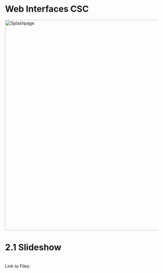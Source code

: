 # Web Interfaces CSC
<img width="1037" height="689" alt="Splashpage" src="https://github.com/user-attachments/assets/6aa22e6b-34aa-4d44-b140-3628203dbf69" /> <br>
# 2.1 Slideshow
 <br> Link to Files: 
